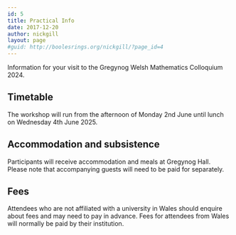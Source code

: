 ```yaml
---
id: 5
title: Practical Info
date: 2017-12-20
author: nickgill
layout: page
#guid: http://boolesrings.org/nickgill/?page_id=4
---
```


Information for your visit to the Gregynog Welsh Mathematics Colloquium 2024.

## Timetable

The workshop will run from the afternoon of Monday 2nd June until lunch on Wednesday 4th June 2025. 
<!--a href = "Gregynog23_timetable.pdf">Here is the provisional timetable.</a-->

<!--## Registration deadline

A deadline for registration will be announced in the spring.-->

## Accommodation and subsistence

Participants will receive accommodation and meals at Gregynog Hall. Please 
note that accompanying guests will need to be paid for separately.

## Fees

Attendees who are not affiliated with a university in Wales should enquire about fees and may need to pay in advance. Fees for attendees from Wales will normally be paid by their institution.

<!--## Financial support for research students

Some financial support is available for UK-based research students. The Colloquium is supported by an LMS Conference Grant.-->

<!--## Financial support for participants with childcare responsibilities

Financial support to attend the workshop is available for UK-based parents with childcare responsibilities through the 
London Mathematical Society's Childcare Supplementary Grant Scheme.-->
